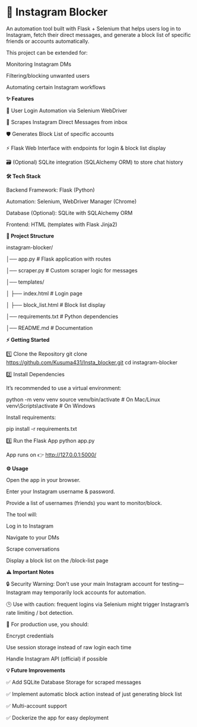 

# 🚫 Instagram Blocker

An automation tool built with Flask + Selenium that helps users log in to Instagram, fetch their direct messages, and generate a block list of specific friends or accounts automatically.

This project can be extended for:

Monitoring Instagram DMs

Filtering/blocking unwanted users

Automating certain Instagram workflows


**✨ Features**

 🔑 User Login Automation via Selenium WebDriver

 📩 Scrapes Instagram Direct Messages from inbox

 🛡️ Generates Block List of specific accounts

 ⚡ Flask Web Interface with endpoints for login & block list display

 🗃️ (Optional) SQLite integration (SQLAlchemy ORM) to store chat history
 

**🛠️ Tech Stack**

Backend Framework: Flask (Python)

Automation: Selenium, WebDriver Manager (Chrome)

Database (Optional): SQLite with SQLAlchemy ORM

Frontend: HTML (templates with Flask Jinja2)


**📂 Project Structure**

instagram-blocker/

│── app.py              # Flask application with routes

│── scraper.py          # Custom scraper logic for messages

│── templates/

│   ├── index.html      # Login page

│   ├── block_list.html # Block list display

│── requirements.txt    # Python dependencies

│── README.md           # Documentation


**⚡ Getting Started**

 1️⃣ Clone the Repository
git clone https://github.com/Kusuma431/Insta_blocker.git
cd instagram-blocker

 2️⃣ Install Dependencies

It’s recommended to use a virtual environment:

python -m venv venv
source venv/bin/activate   # On Mac/Linux
venv\Scripts\activate      # On Windows


Install requirements:

pip install -r requirements.txt

 3️⃣ Run the Flask App
python app.py


App runs on 👉 http://127.0.0.1:5000/


**⚙️ Usage**

Open the app in your browser.

Enter your Instagram username & password.

Provide a list of usernames (friends) you want to monitor/block.

The tool will:

Log in to Instagram

Navigate to your DMs

Scrape conversations

Display a block list on the /block-list page


**⚠️ Important Notes**

🔒 Security Warning: Don’t use your main Instagram account for testing—Instagram may temporarily lock accounts for automation.

🕒 Use with caution: frequent logins via Selenium might trigger Instagram’s rate limiting / bot detection.

📌 For production use, you should:

Encrypt credentials

Use session storage instead of raw login each time

Handle Instagram API (official) if possible


**💡 Future Improvements**

✅ Add SQLite Database Storage for scraped messages

✅ Implement automatic block action instead of just generating block list

✅ Multi-account support

✅ Dockerize the app for easy deployment
